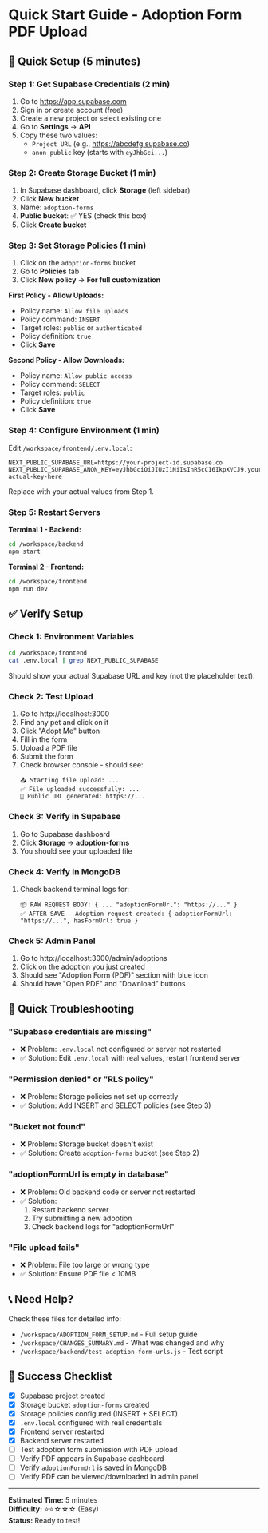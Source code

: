 # Quick Start Guide - Adoption Form PDF Upload

## 🚀 Quick Setup (5 minutes)

### Step 1: Get Supabase Credentials (2 min)

1. Go to https://app.supabase.com
2. Sign in or create account (free)
3. Create a new project or select existing one
4. Go to **Settings** → **API**
5. Copy these two values:
   - `Project URL` (e.g., https://abcdefg.supabase.co)
   - `anon public` key (starts with `eyJhbGci...`)

### Step 2: Create Storage Bucket (1 min)

1. In Supabase dashboard, click **Storage** (left sidebar)
2. Click **New bucket**
3. Name: `adoption-forms`
4. **Public bucket**: ✅ YES (check this box)
5. Click **Create bucket**

### Step 3: Set Storage Policies (1 min)

1. Click on the `adoption-forms` bucket
2. Go to **Policies** tab
3. Click **New policy** → **For full customization**

**First Policy - Allow Uploads:**
- Policy name: `Allow file uploads`
- Policy command: `INSERT`
- Target roles: `public` or `authenticated`
- Policy definition: `true`
- Click **Save**

**Second Policy - Allow Downloads:**
- Policy name: `Allow public access`
- Policy command: `SELECT`
- Target roles: `public`
- Policy definition: `true`
- Click **Save**

### Step 4: Configure Environment (1 min)

Edit `/workspace/frontend/.env.local`:

```env
NEXT_PUBLIC_SUPABASE_URL=https://your-project-id.supabase.co
NEXT_PUBLIC_SUPABASE_ANON_KEY=eyJhbGciOiJIUzI1NiIsInR5cCI6IkpXVCJ9.your-actual-key-here
```

Replace with your actual values from Step 1.

### Step 5: Restart Servers

**Terminal 1 - Backend:**
```bash
cd /workspace/backend
npm start
```

**Terminal 2 - Frontend:**
```bash
cd /workspace/frontend
npm run dev
```

## ✅ Verify Setup

### Check 1: Environment Variables
```bash
cd /workspace/frontend
cat .env.local | grep NEXT_PUBLIC_SUPABASE
```
Should show your actual Supabase URL and key (not the placeholder text).

### Check 2: Test Upload
1. Go to http://localhost:3000
2. Find any pet and click on it
3. Click "Adopt Me" button
4. Fill in the form
5. Upload a PDF file
6. Submit the form
7. Check browser console - should see:
   ```
   📤 Starting file upload: ...
   ✅ File uploaded successfully: ...
   🔗 Public URL generated: https://...
   ```

### Check 3: Verify in Supabase
1. Go to Supabase dashboard
2. Click **Storage** → **adoption-forms**
3. You should see your uploaded file

### Check 4: Verify in MongoDB
1. Check backend terminal logs for:
   ```
   📦 RAW REQUEST BODY: { ... "adoptionFormUrl": "https://..." }
   ✅ AFTER SAVE - Adoption request created: { adoptionFormUrl: "https://...", hasFormUrl: true }
   ```

### Check 5: Admin Panel
1. Go to http://localhost:3000/admin/adoptions
2. Click on the adoption you just created
3. Should see "Adoption Form (PDF)" section with blue icon
4. Should have "Open PDF" and "Download" buttons

## 🐛 Quick Troubleshooting

### "Supabase credentials are missing"
- ❌ Problem: `.env.local` not configured or server not restarted
- ✅ Solution: Edit `.env.local` with real values, restart frontend server

### "Permission denied" or "RLS policy"
- ❌ Problem: Storage policies not set up correctly
- ✅ Solution: Add INSERT and SELECT policies (see Step 3)

### "Bucket not found"
- ❌ Problem: Storage bucket doesn't exist
- ✅ Solution: Create `adoption-forms` bucket (see Step 2)

### "adoptionFormUrl is empty in database"
- ❌ Problem: Old backend code or server not restarted
- ✅ Solution: 
  1. Restart backend server
  2. Try submitting a new adoption
  3. Check backend logs for "adoptionFormUrl"

### "File upload fails"
- ❌ Problem: File too large or wrong type
- ✅ Solution: Ensure PDF file < 10MB

## 📞 Need Help?

Check these files for detailed info:
- `/workspace/ADOPTION_FORM_SETUP.md` - Full setup guide
- `/workspace/CHANGES_SUMMARY.md` - What was changed and why
- `/workspace/backend/test-adoption-form-urls.js` - Test script

## 🎉 Success Checklist

- [x] Supabase project created
- [x] Storage bucket `adoption-forms` created
- [x] Storage policies configured (INSERT + SELECT)
- [x] `.env.local` configured with real credentials
- [x] Frontend server restarted
- [x] Backend server restarted
- [ ] Test adoption form submission with PDF upload
- [ ] Verify PDF appears in Supabase dashboard
- [ ] Verify `adoptionFormUrl` is saved in MongoDB
- [ ] Verify PDF can be viewed/downloaded in admin panel

---

**Estimated Time:** 5 minutes  
**Difficulty:** ⭐⭐☆☆☆ (Easy)  
**Status:** Ready to test!
